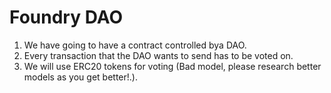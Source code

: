 # Foundry DAO

1. We have going to have a contract controlled bya DAO.
2. Every transaction that the DAO wants to send has to be voted on.
3. We will use ERC20 tokens for voting (Bad model, please research better models as you get better!.).
